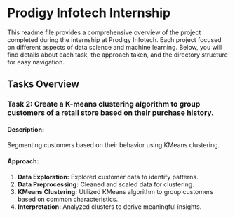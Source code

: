 # Prodigy Infotech Internship 


This readme file provides a comprehensive overview of the project completed during the internship at Prodigy Infotech. Each project focused on different aspects of data science and machine learning. Below, you will find details about each task, the approach taken, and the directory structure for easy navigation.

## Tasks Overview

### Task 2: Create a K-means clustering algorithm to group customers of a retail store based on their purchase history.

#### Description:
Segmenting customers based on their behavior using KMeans clustering.

#### Approach:
1. **Data Exploration:** Explored customer data to identify patterns.
2. **Data Preprocessing:** Cleaned and scaled data for clustering.
3. **KMeans Clustering:** Utilized KMeans algorithm to group customers based on common characteristics.
4. **Interpretation:** Analyzed clusters to derive meaningful insights.
